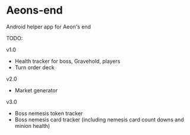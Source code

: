 # Aeons-end
Android helper app for Aeon's end

TODO:

v1.0
- Health tracker for boss, Gravehold, players
- Turn order deck

v2.0
- Market generator

v3.0
- Boss nemesis token tracker
- Boss nemesis card tracker (including nemesis card count downs and minion health)
